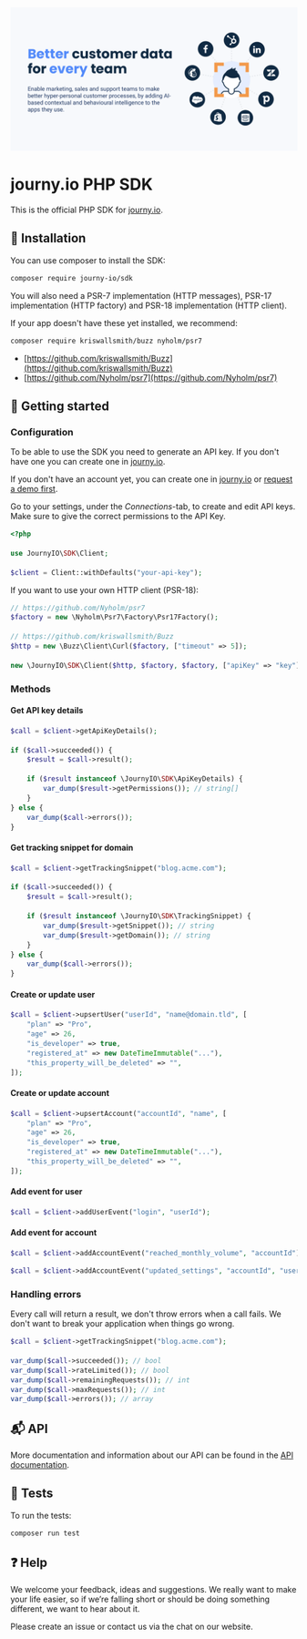 [![journy.io](banner.png)](https://journy.io/?utm_source=github&utm_content=readme-php-sdk)

# journy.io PHP SDK

This is the official PHP SDK for [journy.io](https://journy.io?utm_source=github&utm_content=readme-php-sdk).

## 💾 Installation

You can use composer to install the SDK:

```bash
composer require journy-io/sdk
```

You will also need a PSR-7 implementation (HTTP messages), PSR-17 implementation (HTTP factory) and PSR-18 implementation (HTTP client).

If your app doesn't have these yet installed, we recommend:

```bash
composer require kriswallsmith/buzz nyholm/psr7
```

* [https://github.com/kriswallsmith/Buzz](https://github.com/kriswallsmith/Buzz)
* [https://github.com/Nyholm/psr7](https://github.com/Nyholm/psr7)


## 🔌 Getting started

### Configuration

To be able to use the SDK you need to generate an API key. If you don't have one you can create one in [journy.io](https://app.journy.io?utm_source=github&utm_content=readme-php-sdk).

If you don't have an account yet, you can create one in [journy.io](https://app.journy.io/register?utm_source=github&utm_content=readme-php-sdk) or [request a demo first](https://www.journy.io/book-demo?utm_source=github&utm_content=readme-php-sdk).

Go to your settings, under the *Connections*-tab, to create and edit API keys. Make sure to give the correct permissions to the API Key.

```php
<?php

use JournyIO\SDK\Client;

$client = Client::withDefaults("your-api-key");
```

If you want to use your own HTTP client (PSR-18):

```php
// https://github.com/Nyholm/psr7
$factory = new \Nyholm\Psr7\Factory\Psr17Factory();

// https://github.com/kriswallsmith/Buzz
$http = new \Buzz\Client\Curl($factory, ["timeout" => 5]);

new \JournyIO\SDK\Client($http, $factory, $factory, ["apiKey" => "key"]);
```

### Methods

#### Get API key details

```php
$call = $client->getApiKeyDetails();

if ($call->succeeded()) {
    $result = $call->result();

    if ($result instanceof \JournyIO\SDK\ApiKeyDetails) {
        var_dump($result->getPermissions()); // string[]
    }
} else {
    var_dump($call->errors());
}
```

#### Get tracking snippet for domain

```php
$call = $client->getTrackingSnippet("blog.acme.com");

if ($call->succeeded()) {
    $result = $call->result();

    if ($result instanceof \JournyIO\SDK\TrackingSnippet) {
        var_dump($result->getSnippet()); // string
        var_dump($result->getDomain()); // string
    }
} else {
    var_dump($call->errors());
}
```

#### Create or update user

```php
$call = $client->upsertUser("userId", "name@domain.tld", [
    "plan" => "Pro",
    "age" => 26,
    "is_developer" => true,
    "registered_at" => new DateTimeImmutable("..."),
    "this_property_will_be_deleted" => "",
]);
```

#### Create or update account

```php
$call = $client->upsertAccount("accountId", "name", [
    "plan" => "Pro",
    "age" => 26,
    "is_developer" => true,
    "registered_at" => new DateTimeImmutable("..."),
    "this_property_will_be_deleted" => "",
]);
```

#### Add event for user

```php
$call = $client->addUserEvent("login", "userId");
```

#### Add event for account

```php
$call = $client->addAccountEvent("reached_monthly_volume", "accountId");
```

```php
$call = $client->addAccountEvent("updated_settings", "accountId", "userId");
```

### Handling errors

Every call will return a result, we don't throw errors when a call fails. We don't want to break your application when things go wrong.

```php
$call = $client->getTrackingSnippet("blog.acme.com");

var_dump($call->succeeded()); // bool
var_dump($call->rateLimited()); // bool
var_dump($call->remainingRequests()); // int
var_dump($call->maxRequests()); // int
var_dump($call->errors()); // array
```

## 📬 API

More documentation and information about our API can be found in the [API documentation](https://journy-io.readme.io/reference).

## 💯 Tests

To run the tests:

```bash
composer run test
```

## ❓ Help

We welcome your feedback, ideas and suggestions. We really want to make your life easier, so if we’re falling short or should be doing something different, we want to hear about it.

Please create an issue or contact us via the chat on our website.
